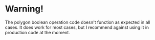 # Warning!

The polygon boolean operation code doesn't function as expected in all cases. It does work for most
cases, but I recommend against using it in production code at the moment.